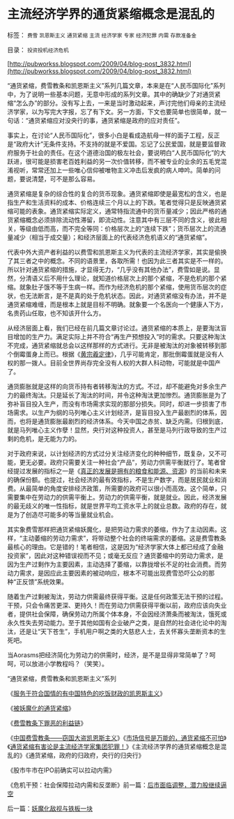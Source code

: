 # 主流经济学界的通货紧缩概念是混乱的

标签： `费雪` `凯恩斯主义` `通货紧缩` `主流` `经济学家` `专家` `经济犯罪` `内需` `存款准备金` 

目录： `投资投机经济危机`

[http://pubworkss.blogspot.com/2009/04/blog-post_3832.html](http://pubworkss.blogspot.com/2009/04/blog-post_3832.html)

“通货紧缩，费雪教条和凯恩斯主义”系列几篇文章，本来是在“人民币国际化”系列中，为了说明一些基本问题，无意中形成的系列文章。其中的确缺少了对通货紧缩“怎么办”的部分。没有写上去，一来是当时激动起来，声讨完他们母亲的主流经济学家，以为写完大字报，忘了有下文。另一方面，下文也要简单也很简单，就一句话：“通货紧缩应对没央行的事，通货紧缩是政府的应对责任”。

事实上，在讨论“人民币国际化”，很多小白是看成造航母一样的面子工程，反正是“政府大计”无条件支持。不支持的就是不爱国。忘记了公民爱国，就是要监督政府服务于社会的责任。在这个道德治国的极左社会，要说明白“人民币国际化”的大跃进，很可能是损害老百姓利益的另一次价值转移，而不被专业的业余的五毛党混淆视听，常常还加上一些唯心信仰被唯物主义冲击后发疯的病人呻吟。简单的问题，要说清楚，可不是那么容易。

通货紧缩是复杂的综合性的复合的货币现象。通货紧缩即使是最宽松的含义，也是指生产和生活资料的成本、价格连续三个月以上的下跌。笔者觉得只是反映通货紧缩可能的表象。通货紧缩实际定义，通常特指流通中的货币量减少；因此严格的通货紧缩概念必须排除流动性滞留，即流动性。注意其中有三层不同的含义，彼此相关，等级由低而高，而不完全等同：价格层次上的“连续下跌”；货币层次上的流通量减少（相当于成交量）；和经济层面上的代表经济危机语义的“通货紧缩”。

代表中外大资产者利益的以费雪和凯恩斯主义为代表的主流经济学家，其实是偷换了其三者之中的概念。不同的语景里，各取所需！也因为此三者其实是不一样的。所以针对通货紧缩的措施，才显得无力，“几乎没有其他办法”，费雪如是说。显然，分清语义后不用什么理论，就知道价格层次上的那个紧缩，不是危机的那个紧缩。就象肚子饿不等于生病一样。而作为经济危机的那个紧缩，使用货币层次的症状，也无法断言，是不是真的处于危机状态。因此，对通货紧缩没有办法，并不是通货紧缩难缠，而是根本上就是目标不明确。就象要一个名医向一个健康人下方，名贵药山任取，也不知该开什么方。

从经济层面上看，我们已经在前几篇文章讨论过。通货紧缩的本质上，是要淘汰盲目增加的生产力。满足实际上并不符合“再生产预想投入”时的需求。只要这种淘汰不完成，通货紧缩就总会以这样那样的方式进行。无非是被淘汰的对象被转移到那个倒霉蛋身上而已。根据《[黄宗羲定律](../../../2009/5/3/全球化黄宗羲定律：汇率高，百姓苦；低，百姓苦.md)》，几乎可能肯定，那批倒霉蛋就是没有人权的那一拨人。目前全世界尚存完全没有人权的大群人科动物，可能就是中国产了。

通货膨胀就是这样的向货币持有者转移淘汰的方式。不过，却不能避免对多余生产力的最终淘汰。只是延长了淘汰的时间，并令这种淘汰更加惨烈。通货膨胀是为了弥补盲目投入生产，而没有市场需求实现的那部分损失。同时，却进一步损害了市场需求。以生产为纲的马列唯心主义计划经济，是盲目投入生产最剧烈的体系，因而，也将是通货膨胀最剧烈的经济体系。今天中国之赤贫、缺乏内需。归根到底，就是马列唯心主义作孽！显然，央行对这种投资人，甚至是马列行政导致的生产过剩的危机，是无能为力的。

对于政府来说，以计划经济的方式过分关注经济变化的种种细节，既复杂，又不可能，更无必要。政府只需要关注一种社会“产品”，劳动力供需平衡就行了。笔者曾经提过发展的指标之一是《[真正的发展是拥有的粮食和能源、资源](../../../2008/11/21/两种保障救危机——中国经济发展的含义.md)》的当前和未来的确保份额。也提过，社会经济的最有效指标，不是生产数字，而是居民就业和消费。从最简单的角度安排经济政策，所需要的政府可以很小而高效。这个简单，只需要集中在劳动力的供需平衡上。劳动力的供需平衡，就是就业。因此，经济发展的最无歧义的唯一性指标，就是世界平均工资水平上的就业总数。政府的存在，就是为了创造尽可能多的等当量就业机会。

其实象费雪那样把通货紧缩妖魔化，是把劳动力需求的萎缩，作为了主动因素。这样，“主动萎缩的劳动力需求”，将带动整个社会的终端需求的萎缩。这是费雪教条最核心的理由。它是错的！笔者相信，这是因为“经济学家大体上都已经成了金融投资家”，因此对这种错误视而不见；或毫无反应？通货萎缩中的劳动力需求，是因为生产过剩作为主要因素，主动选择了萎缩，以靠拢增长不足的社会消费。而劳动力需求，是因应此主要因素的被动响应，根本不可能出现费雪恐吓公众的那种“正反馈”系统效果。

随着生产过剩被淘汰，劳动力供需最终获得平衡。这是任何政策无法干预的过程。干预，只会令痛苦更深、更持久！而在劳动力供需获得平衡以前，政府应该向失业者，提供社会保障，确保劳动力所属个体本身，不会因经济萧条而被淘汰，饿死或永久性失去劳动能力。至于其他如国有企业破产之类，是自然的社会进化论中的淘汰，还是让“天下苍生”，手机用户啊之类的大慈悲人士，去关怀寡头垄断资本的生死吧。

当Aorasms把经济简化为劳动力的供需时，经济，是不是显得非常简单了？呵呵，可以放进小学教程吗？（笑笑）。

“通货紧缩，费雪教条和凯恩斯主义”系列

《[服务于符合国情的有中国特色的吃饭财政的凯恩斯主义](http://blog.sina.com.cn/s/blog_5563a64d0100cinq.html)》

《[被妖魔化的通货紧缩](../../../2009/4/19/被妖魔化的通货紧缩.md)》

《[费雪教条下罪恶的利益链](../../../2009/4/22/费雪教条之通货紧缩有害论背后的资产利益链.md)》

《[中国费雪教条——窃国大盗凯恩斯主义](../../../2009/4/24/费雪教条和凯恩斯主义.md)》《[市场信号是万能的，通货紧缩不可怕](../../../2009/4/26/市场信号是万能的，通货紧缩不可怕.md)》《[通货紧缩有害论是主流经济学家集团犯罪！](../../../2009/4/27/通货紧缩有害论和主流经济学家.md)》《主流经济学界的通货紧缩概念是混乱的》《通货紧缩，政府的归政府，央行的归央行》

《股市牛市在IPO前确实可以拉动内需》

《危机干预：社会保障拉动内需和反垄断》前一篇：[后市面临调整，潜力股继续逼空](../../../2009/5/8/后市面临调整，潜力股继续逼空.md)

后一篇：[妖魔化敌视与铁板一块](../../../2009/5/8/妖魔化敌视与铁板一块.md)